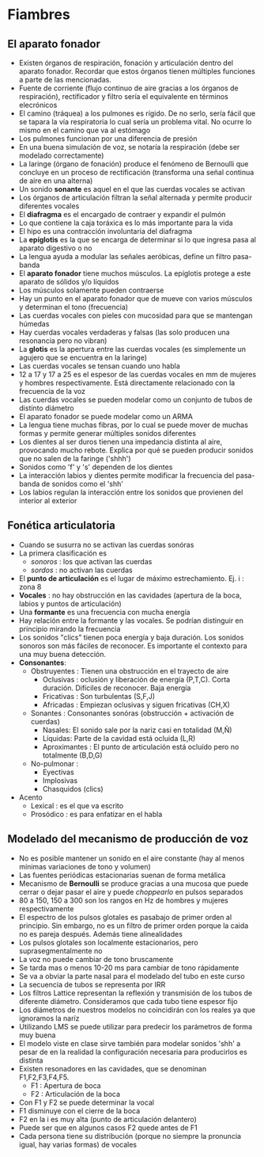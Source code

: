 # Fiambres
## El aparato fonador
- Existen órganos de respiración, fonación y articulación dentro del aparato fonador. Recordar que estos órganos tienen múltiples funciones a parte de las mencionadas.
- Fuente de corriente (flujo continuo de aire gracias a los órganos de respiración), rectificador y filtro sería el equivalente en términos elecrónicos
- El camino (tráquea) a los pulmones es rígido. De no serlo, sería fácil que se tapara la vía respiratoria lo cual sería un problema vital. No ocurre lo mismo en el camino que va al estómago
- Los pulmones funcionan por una diferencia de presión
- En una buena simulación de voz, se notaría la respiración (debe ser modelado correctamente)
- La laringe (órgano de fonación) produce el fenómeno de Bernoulli que concluye en un proceso de rectificación (transforma una señal continua de aire en una alterna)
- Un sonido __sonante__ es aquel en el que las cuerdas vocales se activan
- Los órganos de articulación filtran la señal alternada y permite producir diferentes vocales
- El __diafragma__ es el encargado de contraer y expandir el pulmón
- Lo que contiene la caja toráxica es lo más importante para la vida
- El hipo es una contracción involuntaria del diafragma
- La __epíglotis__ es la que se encarga de determinar si lo que ingresa pasa al aparato digestivo o no
- La lengua ayuda a modular las señales aeróbicas, define un filtro pasa-banda
- El __aparato fonador__ tiene muchos músculos. La epíglotis protege a este aparato de sólidos y/o líquidos
- Los músculos solamente pueden contraerse
- Hay un punto en el aparato fonador que de mueve con varios músculos y determinan el tono (frecuencia)
-  Las cuerdas vocales con pieles con mucosidad para que se mantengan húmedas
- Hay cuerdas vocales verdaderas y falsas (las solo producen una resonancia pero no vibran)
- La __glotis__ es la apertura entre las cuerdas vocales (es simplemente un agujero que se encuentra en la laringe)
- Las cuerdas vocales se tensan cuando uno habla
- 12 a 17 y 17 a 25 es el espesor de las cuerdas vocales en mm de mujeres y hombres respectivamente. Está directamente relacionado con la frecuencia de la voz
- Las cuerdas vocales se pueden modelar como un conjunto de tubos de distinto diámetro
- El aparato fonador se puede modelar como un ARMA
- La lengua tiene muchas fibras, por lo cual se puede mover de muchas formas y permite generar múltiples sonidos diferentes
- Los dientes al ser duros tienen una impedancia distinta al aire, provocando mucho rebote. Explica por qué se pueden producir sonidos que no salen de la faringe ('shhh')
- Sonidos como 'f' y 's' dependen de los dientes
- La interacción labios y dientes permite modificar la frecuencia del pasa-banda de sonidos como el 'shh'
- Los labios regulan la interacción entre los sonidos que provienen del interior al exterior

## Fonética articulatoria
- Cuando se susurra no se activan las cuerdas sonóras
- La primera clasificación es
  - _sonoros_ : los que activan las cuerdas
  - _sordos_ : no activan las cuerdas
- El __punto de articulación__ es el lugar de máximo estrechamiento.
  Ej. i : zona 8
- __Vocales__ : no hay obstrucción en las cavidades (apertura de la boca, labios y puntos de articulación)
- Una __formante__ es una frecuencia con mucha energía
- Hay relación entre la formante y las vocales. Se podrían distinguir en principio mirando la frecuencia
- Los sonidos "clics" tienen poca energía y baja duración. Los sonidos sonoros son más fáciles de reconocer. Es importante el contexto para una muy buena detección.
- __Consonantes__:
  - Obstruyentes : Tienen una obstrucción en el trayecto de aire
    - Oclusivas : oclusión y liberación de energía (P,T,C). Corta duración. Difíciles de reconocer. Baja energía  
    - Fricativas : Son turbulentas (S,F,J)
    - Africadas : Empiezan oclusivas y siguen fricativas (CH,X)
  - Sonantes : Consonantes sonóras (obstrucción + activación de cuerdas)
    - Nasales: El sonido sale por la nariz casi en totalidad (M,Ñ)
    - Líquidas: Parte de la cavidad está ocluida (L,R)
    - Aproximantes : El punto de articulación está ocluído pero no totalmente (B,D,G)
  - No-pulmonar :
    - Eyectivas
    - Implosivas
    - Chasquidos (clics)
- Acento
  - Lexical : es el que va escrito
  - Prosódico : es para enfatizar en el habla


## Modelado del mecanismo de producción de voz
- No es posible mantener un sonido en el aire constante (hay al menos mínimas variaciones de tono y volumen)
- Las fuentes periódicas estacionarias suenan de forma metálica
- Mecanismo de __Bernoulli__ se produce gracias a una mucosa que puede cerrar o dejar pasar el aire y puede _choppearlo_ en pulsos separados
- 80 a 150, 150 a 300 son los rangos en Hz de hombres y mujeres respectivamente
- El espectro de los pulsos glotales es pasabajo de primer orden al principio. Sin embargo, no es un filtro de primer orden porque la caida no es pareja después. Además tiene alinealidades
- Los pulsos glotales son localmente estacionarios, pero suprasegmentalmente no
- La voz no puede cambiar de tono bruscamente
- Se tarda mas o menos 10-20 ms para cambiar de tono rápidamente
- Se va a obviar la parte nasal para el modelado del tubo en este curso
- La secuencia de tubos se representa por IRR
- Los filtros Lattice representan la reflexión y transmisión de los tubos de diferente diámetro. Consideramos que cada tubo tiene espesor fijo
- Los diámetros de nuestros modelos no coincidirán con los reales ya que ignoramos la naríz
- Utilizando LMS se puede utilizar para predecir los parámetros de forma muy buena
- El modelo viste en clase sirve también para modelar sonidos 'shh' a pesar de en la realidad la configuración necesaria para producirlos es distinta
- Existen resonadores en las cavidades, que se denominan F1,F2,F3,F4,F5.
  - F1 : Apertura de boca
  - F2 : Articulación de la boca
- Con F1 y F2 se puede determinar la vocal
- F1 disminuye con el cierre de la boca
- F2 en la i es muy alta (punto de articulación delantero)
- Puede ser que en algunos casos F2 quede antes de F1
- Cada persona tiene su distribución (porque no siempre la pronuncia igual, hay varias formas) de vocales
